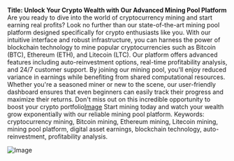 **Title: Unlock Your Crypto Wealth with Our Advanced Mining Pool Platform**
Are you ready to dive into the world of cryptocurrency mining and start earning real profits? Look no further than our state-of-the-art mining pool platform designed specifically for crypto enthusiasts like you. With our intuitive interface and robust infrastructure, you can harness the power of blockchain technology to mine popular cryptocurrencies such as Bitcoin (BTC), Ethereum (ETH), and Litecoin (LTC). 
Our platform offers advanced features including auto-reinvestment options, real-time profitability analysis, and 24/7 customer support. By joining our mining pool, you'll enjoy reduced variance in earnings while benefiting from shared computational resources. Whether you're a seasoned miner or new to the scene, our user-friendly dashboard ensures that even beginners can easily track their progress and maximize their returns.
Don't miss out on this incredible opportunity to boost your crypto portfolio[Image](https://github.com/user-attachments/assets/b98a03c9-4361-476f-bc6d-6b532eb8121a) Start mining today and watch your wealth grow exponentially with our reliable mining pool platform. 
Keywords: cryptocurrency mining, Bitcoin mining, Ethereum mining, Litecoin mining, mining pool platform, digital asset earnings, blockchain technology, auto-reinvestment, profitability analysis.


![Image](https://github.com/user-attachments/assets/d7419ec9-dc67-403f-bf28-8faea5f1f74f)